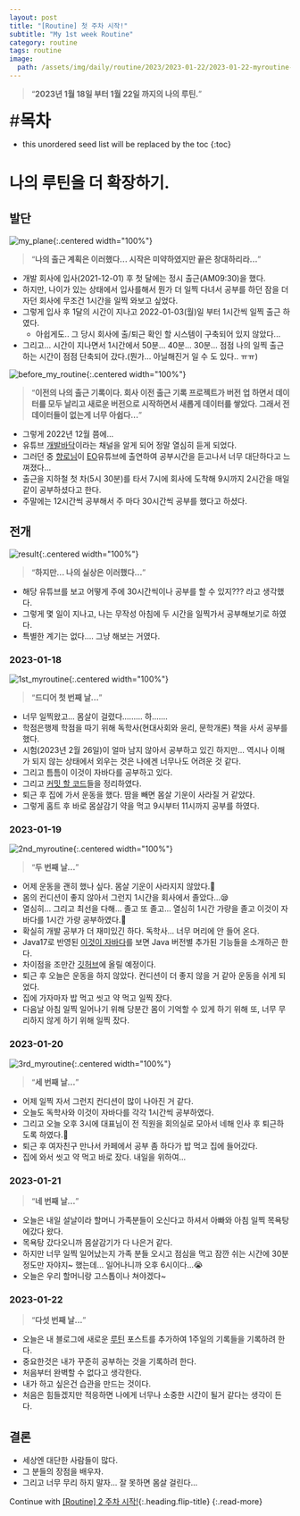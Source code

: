 ```yaml
---
layout: post
title: "[Routine] 첫 주차 시작!"
subtitle: "My 1st week Routine"
category: routine
tags: routine
image:
  path: /assets/img/daily/routine/2023/2023-01-22/2023-01-22-myroutine-1st.png
---
```


> “**2023년 1월 18일 부터 1월 22일 까지의 나의 루틴.**”

<span style="font-size:30px;">\#**목차**</span>
* this unordered seed list will be replaced by the toc
{:toc}

# 나의 루틴을 더 확장하기.

## 발단

![my_plane](/assets/img/daily/routine/2023/2023-01-22/want_start_complication_Resolution.png){:.centered width="100%"}
> “**나의 출근 계획은 이러했다... 시작은 미약하였지만 끝은 창대하리라...**”

- 개발 회사에 입사(2021-12-01) 후 첫 달에는 정시 출근(AM09:30)을 했다.
- 하지만, 나이가 있는 상태에서 입사를해서 뭔가 더 일찍 다녀서 공부를 하던 잠을 더 자던 회사에 무조건 1시간을 일찍 와보고 싶었다.
- 그렇게 입사 후 1달의 시간이 지나고 2022-01-03(월)일 부터 1시간씩 일찍 출근 하였다.
  - 아쉽게도.. 그 당시 회사에 출/퇴근 확인 할 시스템이 구축되어 있지 않았다...
- 그리고... 시간이 지나면서 1시간에서 50분... 40분... 30분... 점점 나의 일찍 출근하는 시간이 점점 단축되어 갔다.(뭔가... 아닐해진거 일 수 도 있다.. ㅠㅠ)

![before_my_routine](/assets/img/daily/routine/2023/2023-01-22/before_myroutine.png){:.centered width="100%"}
> “**이전의 나의 출근 기록이다. 회사 이전 출근 기록 프로젝트가 버전 업 하면서 데이터를 모두 날리고 새로운 버전으로 시작하면서 새롭게 데이터를 쌓았다. 그래서 전 데이터들이 없는게 너무 아쉽다...**”

- 그렇게 2022년 12월 쯤에...
- 유튜브 [개발바닥](https://www.youtube.com/@devbadak)이라는 채널을 알게 되어 정말 열심히 듣게 되었다.
- 그러던 중 [향로님](https://jojoldu.tistory.com/)이 [EO](https://youtu.be/wfInwxT0UUA?t=342)유튜브에 출연하여 공부시간을 듣고나서 너무 대단하다고 느껴졌다...
- 출근을 지하철 첫 차(5시 30분)를 타서 7시에 회사에 도착해 9시까지 2시간을 매일같이 공부하셨다고 한다.
- 주말에는 12시간씩 공부해서 주 마다 30시간씩 공부를 했다고 하셨다.

## 전개

![result](/assets/img/daily/routine/2023/2023-01-22/but_start_complication_resolution.jpg){:.centered width="100%"}
> “**하지만... 나의 실상은 이러했다...**”

- 해당 유튜브를 보고 어떻게 주에 30시간씩이나 공부를 할 수 있지??? 라고 생각했다.
- 그렇게 몇 일이 지나고, 나는 무작성 아침에 두 시간을 일찍가서 공부해보기로 하였다.
- 특별한 계기는 없다.... 그냥 해보는 거였다.

### 2023-01-18

![1st_myroutine](/assets/img/daily/routine/2023/2023-01-22/2023-01-18_myroutine.png){:.centered width="100%"}
> “**드디어 첫 번째 날...**”

- 너무 일찍왔고... 몸살이 걸렸다......... 하.......
- 학점은행제 학점을 따기 위해 독학사(현대사회와 윤리, 문학개론) 책을 사서 공부를 했다.
- 시험(2023년 2월 26일)이 얼마 남지 않아서 공부하고 있긴 하지만... 역시나 이해가 되지 않는 상태에서 외우는 것은 나에겐 너무나도 어려운 것 같다.
- 그리고 틈틈이 이것이 자바다를 공부하고 있다. 
- 그리고 [커밋 할 코드](https://github.com/thisiswoo/thisisjava/commits/dev)들을 정리하였다.
- 퇴근 후 집에 가서 운동을 했다. 땀을 빼면 몸살 기운이 사라질 거 같았다.
- 그렇게 홈트 후 바로 몸살감기 약을 먹고 9시부터 11시까지 공부를 하였다.

### 2023-01-19

![2nd_myroutine](/assets/img/daily/routine/2023/2023-01-22/2023-01-19_myroutine.png){:.centered width="100%"}
> “**두 번째 날...**”

- 어제 운동을 괜히 했나 싶다. 몸살 기운이 사라지지 않았다.🤧
- 몸의 컨디션이 좋지 않아서 그런지 1시간을 회사에서 졸았다...😪
- 열심히... 그리고 최선을 다해... 졸고 또 졸고... 열심히 1시간 가량을 졸고 이것이 자바다를 1시간 가량 공부하였다.🤤
- 확실히 개발 공부가 더 재미있긴 하다. 독학사... 너무 머리에 안 들어 온다.
- Java17로 반영된 [이것이 자바다](https://product.kyobobook.co.kr/detail/S000061695652)를 보면 Java 버전별 추가된 기능들을 소개하곤 한다.
- 차이점을 조만간 [깃허브](https://github.com/thisiswoo/thisisjava)에 올릴 예정이다.
- 퇴근 후 오늘은 운동을 하지 않았다. 컨디션이 더 좋지 않을 거 같아 운동을 쉬게 되었다.
- 집에 가자마자 밥 먹고 씻고 약 먹고 일찍 잤다. 
- 다음날 아침 일찍 일어나기 위해 당분간 몸이 기억할 수 있게 하기 위해 또, 너무 무리하지 않게 하기 위해 일찍 잤다.

### 2023-01-20

![3rd_myroutine](/assets/img/daily/routine/2023/2023-01-22/2023-01-20_myroutine.png){:.centered width="100%"}
> “**세 번째 날...**”

- 어제 일찍 자서 그런지 컨디션이 많이 나아진 거 같다.
- 오늘도 독학사와 이것이 자바다를 각각 1시간씩 공부하였다.
- 그리고 오늘 오후 3시에 대표님이 전 직원을 회의실로 모아서 네해 인사 후 퇴근하도록 하였다.🥳
- 퇴근 후 여자친구 만나서 카페에서 공부 좀 하다가 밥 먹고 집에 들어갔다. 
- 집에 와서 씻고 약 먹고 바로 잤다. 내일을 위하여...

### 2023-01-21
> “**네 번째 날...**”

- 오늘은 내일 설날이라 할머니 가족분들이 오신다고 하셔서 아빠와 아침 일찍 목욕탕에갔다 왔다.
- 목욕탕 갔다오니까 몸살감기가 다 나은거 같다.
- 하지만 너무 일찍 일어났는지 가족 분들 오시고 점심을 먹고 잠깐 쉬는 시간에 30분 정도만 자야지~ 했는데... 일어나니까 오후 6시이다...😭
- 오늘은 우리 할머니랑 고스톱이나 쳐야겠다~

### 2023-01-22
> “**다섯 번째 날...**”

- 오늘은 내 블로그에 새로운 [루틴](/tag-routine/) 포스트를 추가하여 1주일의 기록들을 기록하려 한다.
- 중요한것은 내가 꾸준히 공부하는 것을 기록하려 한다.
- 처음부터 완벽할 수 없다고 생각한다. 
- 내가 하고 싶은건 습관을 만드는 것이다. 
- 처음은 힘들겠지만 적응하면 나에게 너무나 소중한 시간이 될거 같다는 생각이 든다.

## 결론

- 세상엔 대단한 사람들이 많다.
- 그 분들의 장점을 배우자.
- 그리고 너무 무리 하지 말자... 잘 못하면 몸살 걸린다...

Continue with [[Routine] 2 주차 시작!](2023-01-29-week-2nd.md){:.heading.flip-title}
{:.read-more}
